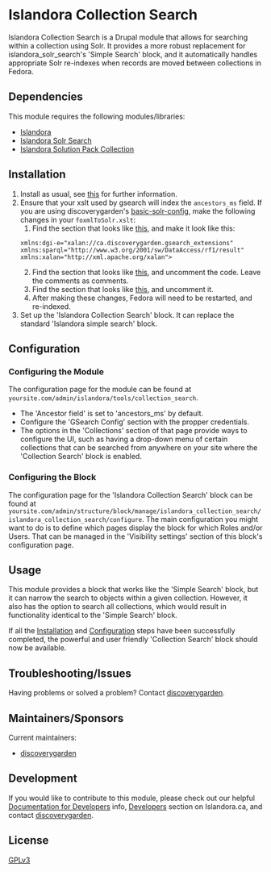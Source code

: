 # Islandora Collection Search

Islandora Collection Search is a Drupal module that allows for searching within a collection using Solr. It provides a more robust replacement for islandora_solr_search's 'Simple Search' block, and it automatically handles appropriate Solr re-indexes when records are moved between collections in Fedora.

## Dependencies

This module requires the following modules/libraries:
* [Islandora](https://github.com/Islandora/islandora)
* [Islandora Solr Search](https://github.com/Islandora/islandora_solr_search)
* [Islandora Solution Pack Collection](https://github.com/Islandora/islandora_solution_pack_collection)

## Installation

  1. Install as usual, see [this](https://drupal.org/documentation/install/modules-themes/modules-7) for further information.
  2. Ensure that your xslt used by gsearch will index the `ancestors_ms` field.  If you are using discoverygarden's [basic-solr-config](https://github.com/discoverygarden/basic-solr-config?source=c), make the following changes in your `foxmlToSolr.xslt`:
      1. Find the section that looks like [this](https://github.com/discoverygarden/basic-solr-config/blob/e161a73abc5bfb0186747174d17a80dcfdc49b4b/foxmlToSolr.xslt#L27-L30), and make it look like this:
      ```
      xmlns:dgi-e="xalan://ca.discoverygarden.gsearch_extensions"
      xmlns:sparql="http://www.w3.org/2001/sw/DataAccess/rf1/result"
      xmlns:xalan="http://xml.apache.org/xalan">
      ```
      2. Find the section that looks like [this](https://github.com/discoverygarden/basic-solr-config/blob/e161a73abc5bfb0186747174d17a80dcfdc49b4b/foxmlToSolr.xslt#L114-L120), and uncomment the code. Leave the comments as comments.
      3. Find the section that looks like [this](https://github.com/discoverygarden/basic-solr-config/blob/e161a73abc5bfb0186747174d17a80dcfdc49b4b/foxmlToSolr.xslt#L277-L287), and uncomment it.
      4. After making these changes, Fedora will need to be restarted, and re-indexed.
  3. Set up the 'Islandora Collection Search' block. It can replace the standard 'Islandora simple search' block.

## Configuration

### Configuring the Module

The configuration page for the module can be found at `yoursite.com/admin/islandora/tools/collection_search`.
* The 'Ancestor field' is set to 'ancestors_ms' by default.
* Configure the 'GSearch Config' section with the propper credentials.
* The options in the 'Collections' section of that page provide ways to configure the UI, such as having a drop-down menu of certain collections that can be searched from anywhere on your site where the 'Collection Search' block is enabled.

### Configuring the Block

The configuration page for the 'Islandora Collection Search' block can be found at `yoursite.com/admin/structure/block/manage/islandora_collection_search/islandora_collection_search/configure`. The main configuration you might want to do is to define which pages display the block for which Roles and/or Users. That can be managed in the 'Visibility settings' section of this block's configuration page.

## Usage

This module provides a block that works like the 'Simple Search' block, but it can narrow the search to objects within a given collection. However, it also has the option to search all collections, which would result in functionality identical to the 'Simple Search' block.

If all the [Installation](#installation) and [Configuration](#configuration) steps have been successfully completed, the powerful and user friendly 'Collection Search' block should now be available.

## Troubleshooting/Issues

Having problems or solved a problem? Contact [discoverygarden](http://support.discoverygarden.ca).
  
## Maintainers/Sponsors
Current maintainers:

* [discoverygarden](https://github.com/discoverygarden)

## Development

If you would like to contribute to this module, please check out our helpful
[Documentation for Developers](https://github.com/Islandora/islandora/wiki#wiki-documentation-for-developers)
info, [Developers](http://islandora.ca/developers) section on Islandora.ca, and
contact [discoverygarden](http://support.discoverygarden.ca).

## License

[GPLv3](http://www.gnu.org/licenses/gpl-3.0.txt)
